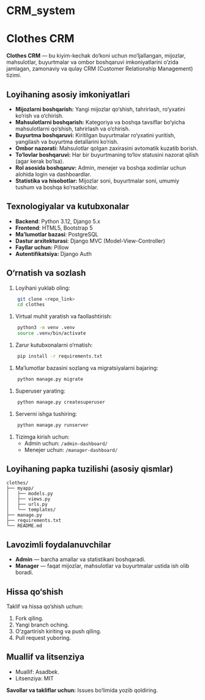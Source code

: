 # CRM_system
# Clothes CRM
**Clothes CRM** — bu kiyim-kechak do‘koni uchun mo‘ljallangan, mijozlar, mahsulotlar, buyurtmalar va ombor boshqaruvi imkoniyatlarini o‘zida jamlagan, zamonaviy va qulay CRM (Customer Relationship Management) tizimi.
## Loyihaning asosiy imkoniyatlari
- **Mijozlarni boshqarish:** Yangi mijozlar qo‘shish, tahrirlash, ro‘yxatini ko‘rish va o‘chirish.
- **Mahsulotlarni boshqarish:** Kategoriya va boshqa tavsiflar bo‘yicha mahsulotlarni qo‘shish, tahrirlash va o‘chirish.
- **Buyurtma boshqaruvi:** Kiritilgan buyurtmalar ro‘yxatini yuritish, yangilash va buyurtma detallarini ko‘rish.
- **Ombor nazorati:** Mahsulotlar qolgan zaxirasini avtomatik kuzatib borish.
- **To‘lovlar boshqaruvi:** Har bir buyurtmaning to‘lov statusini nazorat qilish (agar kerak bo‘lsa).
- **Rol asosida boshqaruv:** Admin, menejer va boshqa xodimlar uchun alohida login va dashboardlar.
- **Statistika va hisobotlar:** Mijozlar soni, buyurtmalar soni, umumiy tushum va boshqa ko‘rsatkichlar.

## Texnologiyalar va kutubxonalar
- **Backend**: Python 3.12, Django 5.x
- **Frontend**: HTML5, Bootstrap 5
- **Ma’lumotlar bazasi**: PostgreSQL
- **Dastur arxitekturasi**: Django MVC (Model-View-Controller)
- **Fayllar uchun:** Pillow
- **Autentifikatsiya:** Django Auth
## O‘rnatish va sozlash
1. Loyihani yuklab oling:
``` bash
    git clone <repo_link>
    cd clothes
```
1. Virtual muhit yaratish va faollashtirish:
``` bash
    python3 -m venv .venv
    source .venv/bin/activate
```
1. Zarur kutubxonalarni o‘rnatish:
``` bash
    pip install -r requirements.txt
```
1. Ma’lumotlar bazasini sozlang va migratsiyalarni bajaring:
``` bash
    python manage.py migrate
```
1. Superuser yarating:
``` bash
    python manage.py createsuperuser
```
1. Serverni ishga tushiring:
``` bash
    python manage.py runserver
```
1. Tizimga kirish uchun:
    - Admin uchun: `/admin-dashboard/`
    - Menejer uchun: `/manager-dashboard/`

## Loyihaning papka tuzilishi (asosiy qismlar)
``` 
clothes/
├── myapp/
│   ├── models.py
│   ├── views.py
│   ├── urls.py
│   └── templates/
├── manage.py
├── requirements.txt
└── README.md
```
## Lavozimli foydalanuvchilar
- **Admin** — barcha amallar va statistikani boshqaradi.
- **Manager** — faqat mijozlar, mahsulotlar va buyurtmalar ustida ish olib boradi.

## Hissa qo‘shish
Taklif va hissa qo‘shish uchun:
1. Fork qiling.
2. Yangi branch oching.
3. O‘zgartirish kiriting va push qiling.
4. Pull request yuboring.

## Muallif va litsenziya
- Muallif: Asadbek.
- Litsenziya: MIT

**Savollar va takliflar uchun:** Issues bo‘limida yozib qoldiring.
